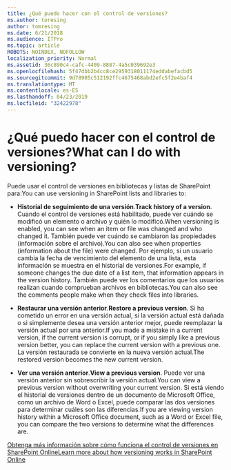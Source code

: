 ```yaml
---
title: ¿Qué puedo hacer con el control de versiones?
ms.author: toresing
author: tomresing
ms.date: 6/21/2018
ms.audience: ITPro
ms.topic: article
ROBOTS: NOINDEX, NOFOLLOW
localization_priority: Normal
ms.assetid: 36c890c4-cafc-4409-8887-4a5c039692e3
ms.openlocfilehash: 5f47dbb2b4cc8ce2959318011174eddabefacbd5
ms.sourcegitcommit: 9d78905c512192ffc4675468abd2efc5f2e4baf4
ms.translationtype: MT
ms.contentlocale: es-ES
ms.lasthandoff: 04/23/2019
ms.locfileid: "32422978"
---
```

# <a name="what-can-i-do-with-versioning"></a><span data-ttu-id="16dd7-102">¿Qué puedo hacer con el control de versiones?</span><span class="sxs-lookup"><span data-stu-id="16dd7-102">What can I do with versioning?</span></span>

<span data-ttu-id="16dd7-103">Puede usar el control de versiones en bibliotecas y listas de SharePoint para:</span><span class="sxs-lookup"><span data-stu-id="16dd7-103">You can use versioning in SharePoint lists and libraries to:</span></span>
  
- <span data-ttu-id="16dd7-104">**Historial de seguimiento de una versión**.</span><span class="sxs-lookup"><span data-stu-id="16dd7-104">**Track history of a version**.</span></span> <span data-ttu-id="16dd7-105">Cuando el control de versiones está habilitado, puede ver cuándo se modificó un elemento o archivo y quién lo modificó.</span><span class="sxs-lookup"><span data-stu-id="16dd7-105">When versioning is enabled, you can see when an item or file was changed and who changed it.</span></span> <span data-ttu-id="16dd7-106">También puede ver cuándo se cambiaron las propiedades (información sobre el archivo).</span><span class="sxs-lookup"><span data-stu-id="16dd7-106">You can also see when properties (information about the file) were changed.</span></span> <span data-ttu-id="16dd7-107">Por ejemplo, si un usuario cambia la fecha de vencimiento del elemento de una lista, esta información se muestra en el historial de versiones.</span><span class="sxs-lookup"><span data-stu-id="16dd7-107">For example, if someone changes the due date of a list item, that information appears in the version history.</span></span> <span data-ttu-id="16dd7-108">También puede ver los comentarios que los usuarios realizan cuando comprueban archivos en bibliotecas.</span><span class="sxs-lookup"><span data-stu-id="16dd7-108">You can also see the comments people make when they check files into libraries.</span></span> 
    
- <span data-ttu-id="16dd7-109">**Restaurar una versión anterior**.</span><span class="sxs-lookup"><span data-stu-id="16dd7-109">**Restore a previous version**.</span></span> <span data-ttu-id="16dd7-110">Si ha cometido un error en una versión actual, si la versión actual está dañada o si simplemente desea una versión anterior mejor, puede reemplazar la versión actual por una anterior.</span><span class="sxs-lookup"><span data-stu-id="16dd7-110">If you made a mistake in a current version, if the current version is corrupt, or if you simply like a previous version better, you can replace the current version with a previous one.</span></span> <span data-ttu-id="16dd7-111">La versión restaurada se convierte en la nueva versión actual.</span><span class="sxs-lookup"><span data-stu-id="16dd7-111">The restored version becomes the new current version.</span></span> 
    
- <span data-ttu-id="16dd7-112">**Ver una versión anterior**.</span><span class="sxs-lookup"><span data-stu-id="16dd7-112">**View a previous version**.</span></span> <span data-ttu-id="16dd7-113">Puede ver una versión anterior sin sobrescribir la versión actual.</span><span class="sxs-lookup"><span data-stu-id="16dd7-113">You can view a previous version without overwriting your current version.</span></span> <span data-ttu-id="16dd7-114">Si está viendo el historial de versiones dentro de un documento de Microsoft Office, como un archivo de Word o Excel, puede comparar las dos versiones para determinar cuáles son las diferencias.</span><span class="sxs-lookup"><span data-stu-id="16dd7-114">If you are viewing version history within a Microsoft Office document, such as a Word or Excel file, you can compare the two versions to determine what the differences are.</span></span> 
    
[<span data-ttu-id="16dd7-115">Obtenga más información sobre cómo funciona el control de versiones en SharePoint Online</span><span class="sxs-lookup"><span data-stu-id="16dd7-115">Learn more about how versioning works in SharePoint Online</span></span>](https://go.microsoft.com/fwlink/?linkid=875710)
  


